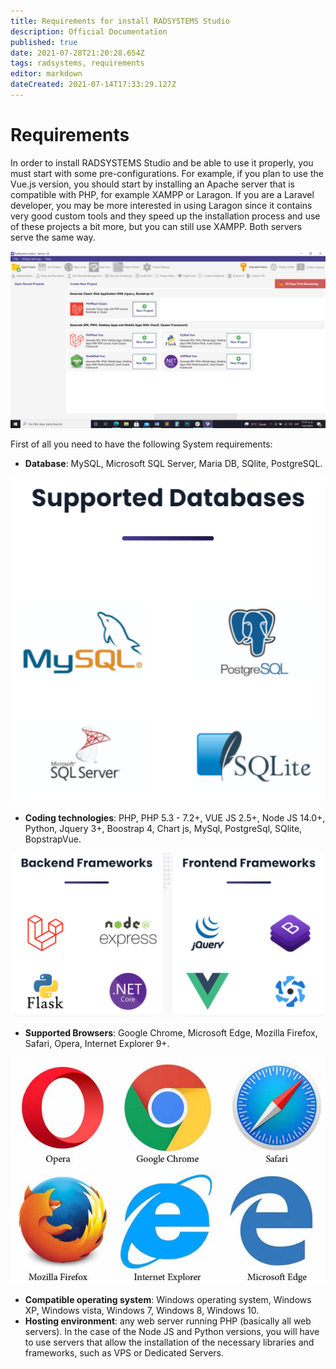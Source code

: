 ```yaml
---
title: Requirements for install RADSYSTEMS Studio
description: Official Documentation
published: true
date: 2021-07-28T21:20:28.654Z
tags: radsystems, requirements
editor: markdown
dateCreated: 2021-07-14T17:33:29.127Z
---
```


# Requirements

In order to install RADSYSTEMS Studio and be able to use it properly, you must start with some pre-configurations. For example, if you plan to use the Vue.js version, you should start by installing an Apache server that is compatible with PHP, for example XAMPP or Laragon. If you are a Laravel developer, you may be more interested in using Laragon since it contains very good custom tools and they speed up the installation process and use of these projects a bit more, but you can still use XAMPP. Both servers serve the same way.

![](/pages/radsystem_studio.png)

First of all you need to have the following System requirements:

-   **Database**: MySQL, Microsoft SQL Server, Maria DB, SQlite, PostgreSQL.

![](/pages/requeriments/supported_databases.png)

-   **Coding technologies**: PHP, PHP 5.3 - 7.2+, VUE JS 2.5+, Node JS 14.0+, Python, Jquery 3+, Boostrap 4, Chart js, MySql, PostgreSql, SQlite, BopstrapVue.

![](/pages/requeriments/codificacion.png)

-   **Supported Browsers**: Google Chrome, Microsoft Edge, Mozilla Firefox, Safari, Opera, Internet Explorer 9+.

![](/pages/requeriments/navegador-de-internet.jpg)

-   **Compatible operating system**: Windows operating system, Windows XP, Windows vista, Windows 7, Windows 8, Windows 10.
-   **Hosting environment**: any web server running PHP (basically all web servers). In the case of the Node JS and Python versions, you will have to use servers that allow the installation of the necessary libraries and frameworks, such as VPS or Dedicated Servers.